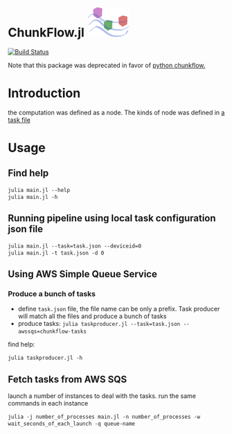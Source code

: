 ChunkFlow.jl ![ChunkFlow logo](/docs/chunkflow-logo.png?raw=true)
==============
[![Build Status](https://travis-ci.org/seung-lab/ChunkFlow.jl.svg?branch=master)](https://travis-ci.org/seung-lab/ChunkFlow.jl)

<aside class="notice">
Note that this package was deprecated in favor of <a href="https://github.com/seung-lab/chunkflow">python chunkflow.</a>
</aside>

# Introduction
the computation was defined as a node. The kinds of node was defined in [a task file](https://github.com/seung-lab/ChunkFlow.jl/blob/master/test/sleep.json)

# Usage

## Find help
    julia main.jl --help
    julia main.jl -h


## Running pipeline using local task configuration json file

    julia main.jl --task=task.json --deviceid=0
    julia main.jl -t task.json -d 0

## Using AWS Simple Queue Service

### Produce a bunch of tasks
- define `task.json` file, the file name can be only a prefix. Task producer will match all the files and produce a bunch of tasks
- produce tasks: `julia taskproducer.jl --task=task.json --awssqs=chunkflow-tasks`

find help:

    julia taskproducer.jl -h

## Fetch tasks from AWS SQS 
launch a number of instances to deal with the tasks. run the same commands in each instance

    julia -j number_of_processes main.jl -n number_of_processes -w wait_seconds_of_each_launch -q queue-name
